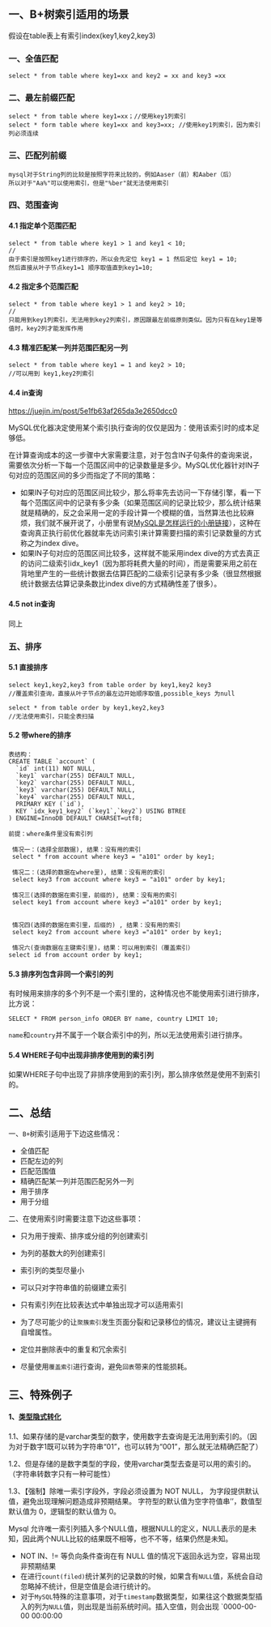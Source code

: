 ##  一、B+树索引适用的场景

假设在table表上有索引index(key1,key2,key3)

### 一、全值匹配

```mysql
select * from table where key1=xx and key2 = xx and key3 =xx
```

### 二、最左前缀匹配

```mysql
select * from table where key1=xx；//使用key1列索引
select * form table where key1=xx and key3=xx; //使用key1列索引，因为索引列必须连续
```

### 三、匹配列前缀

```mysql
mysql对于String列的比较是按照字符来比较的，例如Aaser（前）和Aaber（后）
所以对于"Aa%"可以使用索引，但是"%ber"就无法使用索引
```

### 四、范围查询

#### 4.1 指定单个范围匹配

```mysql
select * from table where key1 > 1 and key1 < 10;
//
由于索引是按照key1进行排序的，所以会先定位 key1 = 1 然后定位 key1 = 10;
然后直接从叶子节点key1=1 顺序取值直到key1=10;
```

#### 4.2 指定多个范围匹配

```mysql
select * from table where key1 > 1 and key2 > 10;
//
只能用到key1列索引，无法用到key2列索引，原因跟最左前缀原则类似。因为只有在key1是等值时，key2列才能发挥作用
```

#### 4.3 精准匹配某一列并范围匹配另一列

```mysql
select * from table where key1 = 1 and key2 > 10;
//可以用到 key1,key2列索引
```

#### 4.4 in查询

https://juejin.im/post/5e1fb63af265da3e2650dcc0

MySQL优化器决定使用某个索引执行查询的仅仅是因为：使用该索引时的成本足够低。

在计算查询成本的这一步骤中大家需要注意，对于包含IN子句条件的查询来说，需要依次分析一下每一个范围区间中的记录数量是多少。MySQL优化器针对IN子句对应的范围区间的多少而指定了不同的策略：

- 如果IN子句对应的范围区间比较少，那么将率先去访问一下存储引擎，看一下每个范围区间中的记录有多少条（如果范围区间的记录比较少，那么统计结果就是精确的，反之会采用一定的手段计算一个模糊的值，当然算法也比较麻烦，我们就不展开说了，小册里有说[MySQL是怎样运行的小册链接](https://juejin.im/book/5bffcbc9f265da614b11b731?referrer=5bff96c6e51d45452f2d6f95)），这种在查询真正执行前优化器就率先访问索引来计算需要扫描的索引记录数量的方式称之为index dive。
- 如果IN子句对应的范围区间比较多，这样就不能采用index dive的方式去真正的访问二级索引idx_key1（因为那将耗费大量的时间），而是需要采用之前在背地里产生的一些统计数据去估算匹配的二级索引记录有多少条（很显然根据统计数据去估算记录条数比index dive的方式精确性差了很多）。

#### 4.5 not in查询

同上

### 五、排序

#### 5.1 直接排序

```mysql
select key1,key2,key3 from table order by key1,key2 key3
//覆盖索引查询，直接从叶子节点的最左边开始顺序取值,possible_keys 为null

select * from table order by key1,key2,key3
//无法使用索引，只能全表扫描
```

#### 5.2 带where的排序

```mysql
表结构：
CREATE TABLE `account` (
  `id` int(11) NOT NULL,
  `key1` varchar(255) DEFAULT NULL,
  `key2` varchar(255) DEFAULT NULL,
  `key3` varchar(255) DEFAULT NULL,
  `key4` varchar(255) DEFAULT NULL,
  PRIMARY KEY (`id`),
  KEY `idx_key1_key2` (`key1`,`key2`) USING BTREE
) ENGINE=InnoDB DEFAULT CHARSET=utf8;

前提：where条件里没有索引列

 情况一：(选择全部数据), 结果：没有用的索引
 select * from account where key3 = "a101" order by key1;
 
 情况二：(选择的数据在where里), 结果：没有用的索引
 select key3 from account where key3 = "a101" order by key1;

 情况三(选择的数据在索引里，前缀的), 结果：没有用的索引
 select key1 from account where key3 ="a101" order by key1;


 情况四(选择的数据在索引里，后缀的) , 结果：没有用的索引
 select key2 from account where key3 ="a101" order by key1;

 情况六(查询数据在主键索引里)，结果：可以用到索引（覆盖索引）
select id from account order by key1;
```

#### 5.3 排序列包含非同一个索引的列

有时候用来排序的多个列不是一个索引里的，这种情况也不能使用索引进行排序，比方说：

```mysql
SELECT * FROM person_info ORDER BY name, country LIMIT 10;
```

`name`和`country`并不属于一个联合索引中的列，所以无法使用索引进行排序。

#### 5.4 WHERE子句中出现非排序使用到的索引列

如果WHERE子句中出现了非排序使用到的索引列，那么排序依然是使用不到索引的。

## 二、总结

一、`B+`树索引适用于下边这些情况：

- 全值匹配
- 匹配左边的列
- 匹配范围值
- 精确匹配某一列并范围匹配另外一列
- 用于排序
- 用于分组

二、在使用索引时需要注意下边这些事项：

- 只为用于搜索、排序或分组的列创建索引

- 为列的基数大的列创建索引

- 索引列的类型尽量小

- 可以只对字符串值的前缀建立索引

- 只有索引列在比较表达式中单独出现才可以适用索引

- 为了尽可能少的让`聚簇索引`发生页面分裂和记录移位的情况，建议让主键拥有自增属性。

- 定位并删除表中的重复和冗余索引

- 尽量使用`覆盖索引`进行查询，避免`回表`带来的性能损耗。

## 三、特殊例子

#### 1、[类型隐式转化]( http://www.fordba.com/mysql-type-convert-analysis.html)

1.1、如果存储的是varchar类型的数字，使用数字去查询是无法用到索引的。（因为对于数字1既可以转为字符串“01”，也可以转为“001”，那么就无法精确匹配了）

1.2、但是存储的是数字类型的字段，使用varchar类型去查是可以用的索引的。（字符串转数字只有一种可能性）

1.3、【强制】除唯一索引字段外，字段必须设置为 NOT NULL， 为字段提供默认值，避免出现理解问题造成非预期结果。 字符型的默认值为空字符值串’’，数值型默认值为 0，逻辑型的默认值为 0。

Mysql 允许唯一索引列插入多个NULL值，根据NULL的定义，NULL表示的是未知，因此两个NULL比较的结果既不相等，也不不等，结果仍然是未知。

- NOT IN、!= 等负向条件查询在有 NULL 值的情况下返回永远为空，容易出现非预期结果
- 在进行`count(filed)`统计某列的记录数的时候，如果含有`NULL`值，系统会自动忽略掉不统计，但是空值是会进行统计的。
- 对于`MySQL`特殊的注意事项，对于`timestamp`数据类型，如果往这个数据类型插入的列为`NULL`值，则出现是当前系统时间。插入空值，则会出现 `0000-00-00 00:00:00













